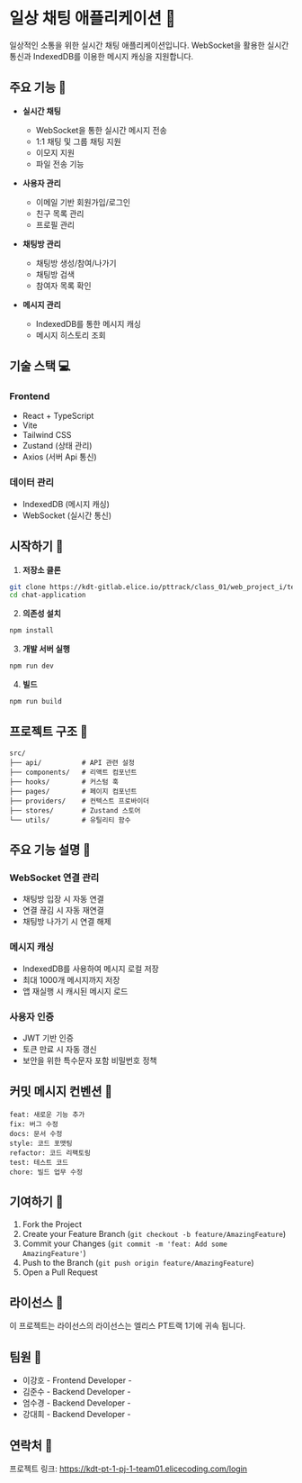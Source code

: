 # 일상 채팅 애플리케이션 🚀

일상적인 소통을 위한 실시간 채팅 애플리케이션입니다. WebSocket을 활용한 실시간 통신과 IndexedDB를 이용한 메시지 캐싱을 지원합니다.

## 주요 기능 🌟

- **실시간 채팅**

  - WebSocket을 통한 실시간 메시지 전송
  - 1:1 채팅 및 그룹 채팅 지원
  - 이모지 지원
  - 파일 전송 기능

- **사용자 관리**

  - 이메일 기반 회원가입/로그인
  - 친구 목록 관리
  - 프로필 관리

- **채팅방 관리**

  - 채팅방 생성/참여/나가기
  - 채팅방 검색
  - 참여자 목록 확인

- **메시지 관리**
  - IndexedDB를 통한 메시지 캐싱
  - 메시지 히스토리 조회

## 기술 스택 💻

### Frontend

- React + TypeScript
- Vite
- Tailwind CSS
- Zustand (상태 관리)
- Axios (서버 Api 통신)

### 데이터 관리

- IndexedDB (메시지 캐싱)
- WebSocket (실시간 통신)

## 시작하기 🚀

1. **저장소 클론**

```bash
git clone https://kdt-gitlab.elice.io/pttrack/class_01/web_project_i/team01/front.git
cd chat-application
```

2. **의존성 설치**

```bash
npm install
```

3. **개발 서버 실행**

```bash
npm run dev
```

4. **빌드**

```bash
npm run build
```

## 프로젝트 구조 📁

```
src/
├── api/          # API 관련 설정
├── components/   # 리액트 컴포넌트
├── hooks/        # 커스텀 훅
├── pages/        # 페이지 컴포넌트
├── providers/    # 컨텍스트 프로바이더
├── stores/       # Zustand 스토어
└── utils/        # 유틸리티 함수
```

## 주요 기능 설명 📝

### WebSocket 연결 관리

- 채팅방 입장 시 자동 연결
- 연결 끊김 시 자동 재연결
- 채팅방 나가기 시 연결 해제

### 메시지 캐싱

- IndexedDB를 사용하여 메시지 로컬 저장
- 최대 1000개 메시지까지 저장
- 앱 재실행 시 캐시된 메시지 로드

### 사용자 인증

- JWT 기반 인증
- 토큰 만료 시 자동 갱신
- 보안을 위한 특수문자 포함 비밀번호 정책

## 커밋 메시지 컨벤션 📝

```
feat: 새로운 기능 추가
fix: 버그 수정
docs: 문서 수정
style: 코드 포맷팅
refactor: 코드 리팩토링
test: 테스트 코드
chore: 빌드 업무 수정
```

## 기여하기 🤝

1. Fork the Project
2. Create your Feature Branch (`git checkout -b feature/AmazingFeature`)
3. Commit your Changes (`git commit -m 'feat: Add some AmazingFeature'`)
4. Push to the Branch (`git push origin feature/AmazingFeature`)
5. Open a Pull Request

## 라이선스 📄

이 프로젝트는 라이선스의 라이선스는 엘리스 PT트랙 1기에 귀속 됩니다.

## 팀원 👥

- 이강호 - Frontend Developer -
- 김준수 - Backend Developer -
- 엄수경 - Backend Developer -
- 강대희 - Backend Developer -

## 연락처 📧

프로젝트 링크: https://kdt-pt-1-pj-1-team01.elicecoding.com/login

